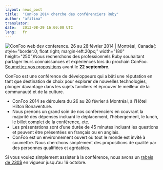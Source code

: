 ```yaml
---
layout: news_post
title:  "ConFoo 2014 cherche des conférenciers Ruby"
author: "afilina"
translator:
date:   2013-08-29 16:00:00 UTC
lang:   fr
---
```


![ConFoo web dev conference. 26 au 28 février 2014 | Montréal, Canada](http://confoo.ca/images/propaganda/2014/fr/t-ruby.gif){: style="border:0; float:right; margin-left:20px;" width="180" height="250"}Nous recherchons des professionnels Ruby souhaitant partager leurs connaissances et expériences lors du prochain ConFoo. [Soumettez vos propositions][1] avant le **22 septembre**.

ConFoo est une conférence de développeurs qui a bâti une réputation en tant que destination de choix pour explorer de nouvelles technologies, plonger davantage dans les sujets familiers et éprouver le meilleur de la communauté et de la culture.

 * ConFoo 2014 se déroulera du 26 au 28 février à Montréal, à l’Hôtel Hilton Bonaventure.
 * Nous prenons un grand soin de nos conférenciers en couvrant la majorité des dépenses incluant le déplacement, l’hébergement, le lunch, le billet complet de la conférence, etc.
 * Les présentations sont d’une durée de 45 minutes incluant les questions et peuvent être présentées en français ou en anglais.
 * ConFoo est un environnement ouvert où tout le monde est invité à soumettre. Nous cherchons simplement des propositions de qualité par des personnes qualifiées et agréables.

Si vous voulez simplement assister à la conférence, nous avons un [rabais de 230$][2] en vigueur jusqu’au 16 octobre.



[1]: http://confoo.ca/fr/call-for-papers
[2]: http://confoo.ca/fr/register
